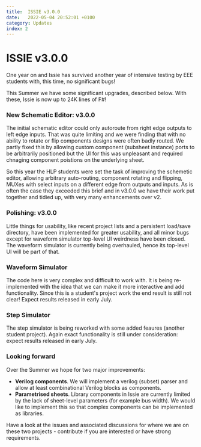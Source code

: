 ```yaml
---
title:  ISSIE v3.0.0
date:   2022-05-04 20:52:01 +0100
category: Updates
index: 2
---
```


# ISSIE v3.0.0

One year on and Issie has survived another year of intensive testing by EEE students with, this time, no significant bugs!

This Summer we have some significant upgrades, described below. With these, Issie is now up to 24K lines of F#!

### New Schematic Editor: v3.0.0

The initial schematic editor could only autoroute from right edge outputs to left edge inputs. That was quite limiting and we were finding that with no ability to rotate or flip components designs were often badly routed. We partly fixed this by allowing custom component (subsheet instance) ports to be arbitrarily positioned but the UI for this was unpleasant and required chnaging component poistions on the underlying sheet.

So this year the HLP students were set the task of improving the schemetic editor, allowing arbitrary auto-routing, component rotating and flipping, MUXes with select inputs on a different edge from outputs and inputs. As is often the case they exceeded this brief and in v3.0.0 we have their work put together and tidied up, with very many enhancements over v2.

### Polishing: v3.0.0

Little things for usability, like recent project lists and a persistent load/save directory, have been implemented for greater usability, and all minor bugs except for waveform simulator top-level UI weirdness have been closed. The waveform simulator is currently being overhauled, hence its top-level UI will be part of that.

### Waveform Simulator

The code here is very complex and difficult to work with. It is being re-implemented with the idea that we can make it more interactive and add functionality. Since this is a student's project work the end result is still not clear! Expect results released in early July.

### Step Simulator

The step simulator is being reworked with some added feaures (another student project). Again exact functionality is still under consideration: expect results released in early July.

### Looking forward

Over the Summer we hope for two major improvements:

* **Verilog components**. We will implement a verilog (subset) parser and allow at least combinational Verilog blocks as components.
* **Parametrised sheets**. Library components in Issie are currently limited by the lack of sheet-level parameters (for example bus width). We would like to implement this so that complex components can be implemented as libraries.

Have a look at the issues and associated discussions for where we are on these two projects - contribute if you are interested or have strong requirements.


